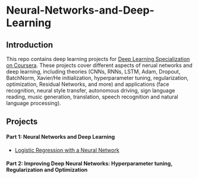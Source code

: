 # Neural-Networks-and-Deep-Learning
## Introduction
This repo contains deep learning projects for [Deep Learning Specialization on Coursera](https://www.coursera.org/specializations/deep-learning). These projects cover different aspects of nerual networks and deep learning, including theories (CNNs, RNNs, LSTM, Adam, Dropout, BatchNorm, Xavier/He initialization, hyperparameter tuning, regularization, optimization, Residual Networks, and more) and applications (face recognition, neural style transfer, autonomous driving, sign language reading, music generation, translation, speech recognition and natural language processing).
## Projects
#### Part 1: Neural Networks and Deep Learning
  * [Logistic Regression with a Neural Network](https://github.com/XIAO-HE-1/Neural-Networks-and-Deep-Learning/blob/master/Logistic_Regression_with_a_Neural_Network.ipynb)
#### Part 2: Improving Deep Neural Networks: Hyperparameter tuning, Regularization and Optimization
